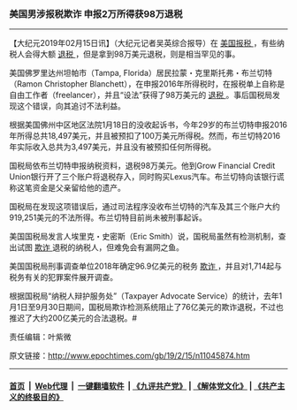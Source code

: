 ### 美国男涉报税欺诈 申报2万所得获98万退税
------------------------

<p>
 【大纪元2019年02月15日讯】（大纪元记者吴英综合报导）在
 <a href="http://www.epochtimes.com/gb/tag/%E7%BE%8E%E5%9B%BD%E6%8A%A5%E7%A8%8E.html">
  美国报税
 </a>
 ，有些纳税人会得大额
 <a href="http://www.epochtimes.com/gb/tag/%E9%80%80%E7%A8%8E.html">
  退税
 </a>
 ，但是拿到98万美元退税，则是相当罕见的事。
</p>
<p>
 美国佛罗里达州坦帕市（Tampa, Florida）居民拉蒙・克里斯托弗・布兰切特（Ramon Christopher Blanchett），在申报2016年所得税时，在报税单上自称是自由工作者（freelancer），并且“设法”获得了98万美元的
 <a href="http://www.epochtimes.com/gb/tag/%E9%80%80%E7%A8%8E.html">
  退税
 </a>
 。事后国税局发现这个错误，向其追讨不法利益。
</p>
<p>
 根据美国佛州中区地区法院1月18日的没收起诉书，今年29岁的布兰切特申报2016年所得总共18,497美元，并且被预扣了100万美元所得税。然而，布兰切特2016年实际收入总共为3,497美元，并且没有被预扣任何所得税。
</p>
<p>
 国税局依布兰切特申报纳税资料，退税98万美元。他到Grow Financial Credit Union银行开了三个账户将退税存入，同时购买Lexus汽车。布兰切特向该银行谎称这笔资金是父亲留给他的遗产。
</p>
<p>
 国税局在发现这项错误后，通过司法程序没收布兰切特的汽车及其三个账户大约919,251美元的不法所得。布兰切特目前尚未被刑事起诉。
</p>
<p>
 美国国税局发言人埃里克・史密斯（Eric Smith）说，国税局虽然有检测机制，查出试图
 <a href="http://www.epochtimes.com/gb/tag/%E6%AC%BA%E8%AF%88.html">
  欺诈
 </a>
 退税的纳税人，但难免会有漏网之鱼。
</p>
<p>
 美国国税局刑事调查单位2018年确定96.9亿美元的税务
 <a href="http://www.epochtimes.com/gb/tag/%E6%AC%BA%E8%AF%88.html">
  欺诈
 </a>
 ，并且对1,714起与税务有关的犯罪案件展开调查。
</p>
<p>
 根据国税局“纳税人辩护服务处”（Taxpayer Advocate Service）的统计，去年1月1日至9月30日期间，国税局欺诈检测系统阻止了76亿美元的欺诈退税，不过也推迟了大约200亿美元的合法退税。#
</p>
<p>
 责任编辑：叶紫微
</p>

原文链接：http://www.epochtimes.com/gb/19/2/15/n11045874.htm


------------------------
#### [首页](https://github.com/gfw-breaker/banned-news/blob/master/README.md) &nbsp;|&nbsp; [Web代理](https://github.com/labour-camp/helloworld) &nbsp;|&nbsp; [一键翻墙软件](https://github.com/gfw-breaker/nogfw/blob/master/README.md) &nbsp;| [《九评共产党》](https://github.com/gfw-breaker/9ping.md/blob/master/README.md#九评之一评共产党是什么) | [《解体党文化》](https://github.com/gfw-breaker/jtdwh.md/blob/master/README.md) | [《共产主义的终极目的》](https://github.com/gfw-breaker/gczydzjmd.md/blob/master/README.md)

